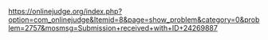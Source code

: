 https://onlinejudge.org/index.php?option=com_onlinejudge&Itemid=8&page=show_problem&category=0&problem=2757&mosmsg=Submission+received+with+ID+24269887